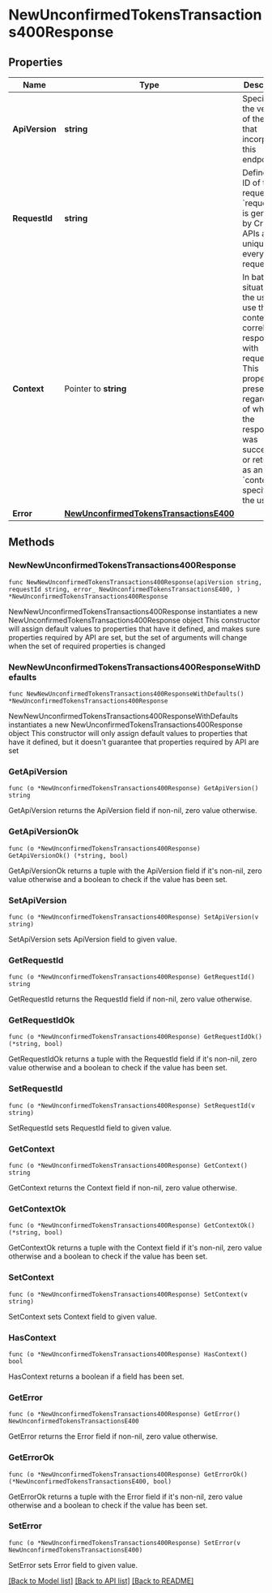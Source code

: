 # NewUnconfirmedTokensTransactions400Response

## Properties

Name | Type | Description | Notes
------------ | ------------- | ------------- | -------------
**ApiVersion** | **string** | Specifies the version of the API that incorporates this endpoint. | 
**RequestId** | **string** | Defines the ID of the request. The &#x60;requestId&#x60; is generated by Crypto APIs and it&#39;s unique for every request. | 
**Context** | Pointer to **string** | In batch situations the user can use the context to correlate responses with requests. This property is present regardless of whether the response was successful or returned as an error. &#x60;context&#x60; is specified by the user. | [optional] 
**Error** | [**NewUnconfirmedTokensTransactionsE400**](NewUnconfirmedTokensTransactionsE400.md) |  | 

## Methods

### NewNewUnconfirmedTokensTransactions400Response

`func NewNewUnconfirmedTokensTransactions400Response(apiVersion string, requestId string, error_ NewUnconfirmedTokensTransactionsE400, ) *NewUnconfirmedTokensTransactions400Response`

NewNewUnconfirmedTokensTransactions400Response instantiates a new NewUnconfirmedTokensTransactions400Response object
This constructor will assign default values to properties that have it defined,
and makes sure properties required by API are set, but the set of arguments
will change when the set of required properties is changed

### NewNewUnconfirmedTokensTransactions400ResponseWithDefaults

`func NewNewUnconfirmedTokensTransactions400ResponseWithDefaults() *NewUnconfirmedTokensTransactions400Response`

NewNewUnconfirmedTokensTransactions400ResponseWithDefaults instantiates a new NewUnconfirmedTokensTransactions400Response object
This constructor will only assign default values to properties that have it defined,
but it doesn't guarantee that properties required by API are set

### GetApiVersion

`func (o *NewUnconfirmedTokensTransactions400Response) GetApiVersion() string`

GetApiVersion returns the ApiVersion field if non-nil, zero value otherwise.

### GetApiVersionOk

`func (o *NewUnconfirmedTokensTransactions400Response) GetApiVersionOk() (*string, bool)`

GetApiVersionOk returns a tuple with the ApiVersion field if it's non-nil, zero value otherwise
and a boolean to check if the value has been set.

### SetApiVersion

`func (o *NewUnconfirmedTokensTransactions400Response) SetApiVersion(v string)`

SetApiVersion sets ApiVersion field to given value.


### GetRequestId

`func (o *NewUnconfirmedTokensTransactions400Response) GetRequestId() string`

GetRequestId returns the RequestId field if non-nil, zero value otherwise.

### GetRequestIdOk

`func (o *NewUnconfirmedTokensTransactions400Response) GetRequestIdOk() (*string, bool)`

GetRequestIdOk returns a tuple with the RequestId field if it's non-nil, zero value otherwise
and a boolean to check if the value has been set.

### SetRequestId

`func (o *NewUnconfirmedTokensTransactions400Response) SetRequestId(v string)`

SetRequestId sets RequestId field to given value.


### GetContext

`func (o *NewUnconfirmedTokensTransactions400Response) GetContext() string`

GetContext returns the Context field if non-nil, zero value otherwise.

### GetContextOk

`func (o *NewUnconfirmedTokensTransactions400Response) GetContextOk() (*string, bool)`

GetContextOk returns a tuple with the Context field if it's non-nil, zero value otherwise
and a boolean to check if the value has been set.

### SetContext

`func (o *NewUnconfirmedTokensTransactions400Response) SetContext(v string)`

SetContext sets Context field to given value.

### HasContext

`func (o *NewUnconfirmedTokensTransactions400Response) HasContext() bool`

HasContext returns a boolean if a field has been set.

### GetError

`func (o *NewUnconfirmedTokensTransactions400Response) GetError() NewUnconfirmedTokensTransactionsE400`

GetError returns the Error field if non-nil, zero value otherwise.

### GetErrorOk

`func (o *NewUnconfirmedTokensTransactions400Response) GetErrorOk() (*NewUnconfirmedTokensTransactionsE400, bool)`

GetErrorOk returns a tuple with the Error field if it's non-nil, zero value otherwise
and a boolean to check if the value has been set.

### SetError

`func (o *NewUnconfirmedTokensTransactions400Response) SetError(v NewUnconfirmedTokensTransactionsE400)`

SetError sets Error field to given value.



[[Back to Model list]](../README.md#documentation-for-models) [[Back to API list]](../README.md#documentation-for-api-endpoints) [[Back to README]](../README.md)


